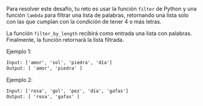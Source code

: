 Para resolver este desafío, tu reto es usar la función `filter` de Python y una función `lambda` para filtrar una lista de palabras, retornando una lista solo con las que cumplan con la condición de tener 4 o más letras.

La función `filter_by_length` recibirá como entrada una lista con palabras. Finalmente, la función retornará la lista filtrada.

Ejemplo 1:

```txt
Input: ['amor', 'sol', 'piedra', 'día']
Output: [ 'amor', 'piedra' ]
```

Ejemplo 2:

```txt
Input: ['rosa', 'gol', 'pez', 'día', 'gafas']
Output: [ 'rosa', 'gafas' ]
```
